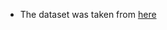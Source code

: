 - The dataset was taken from [here](https://archive.ics.uci.edu/ml/datasets/Combined+Cycle+Power+Plant)